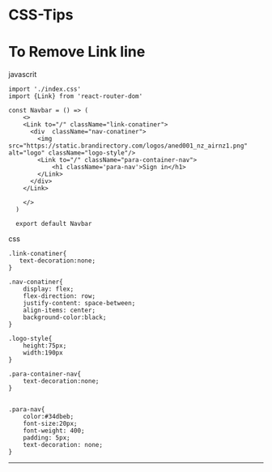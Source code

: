 # CSS-Tips

# To Remove Link line

javascrit
```
import './index.css'
import {Link} from 'react-router-dom'

const Navbar = () => (
    <>
    <Link to="/" className="link-conatiner">
      <div  className="nav-conatiner">
        <img src="https://static.brandirectory.com/logos/aned001_nz_airnz1.png" alt="logo" className="logo-style"/>
        <Link to="/" className="para-container-nav">
            <h1 className='para-nav'>Sign in</h1>
        </Link>
      </div>
    </Link>

    </>
  )

  export default Navbar
```

css
```
.link-conatiner{
   text-decoration:none;
}

.nav-conatiner{
    display: flex;
    flex-direction: row;
    justify-content: space-between;
    align-items: center;
    background-color:black;
}

.logo-style{
    height:75px;
    width:190px
}

.para-container-nav{
    text-decoration:none;
}


.para-nav{
    color:#34dbeb;
    font-size:20px;
    font-weight: 400;
    padding: 5px;
    text-decoration: none;
}
```

---------------------------------------------------------------------------------------------------------------------------------------------
